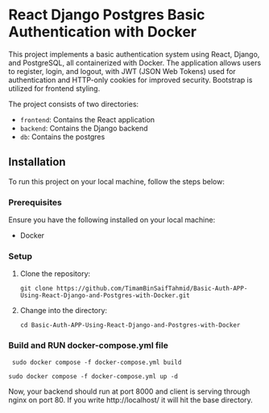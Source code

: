 # React Django Postgres Basic Authentication with Docker

This project implements a basic authentication system using React, Django, and PostgreSQL, all containerized with Docker. The application allows users to register, login, and logout, with JWT (JSON Web Tokens) used for authentication and HTTP-only cookies for improved security. Bootstrap is utilized for frontend styling.

The project consists of two directories: 

- `frontend`: Contains the React application
- `backend`: Contains the Django backend
- `db`: Contains the postgres 

## Installation

To run this project on your local machine, follow the steps below:

### Prerequisites

Ensure you have the following installed on your local machine:

- Docker

### Setup

1. Clone the repository:
    ```
    git clone https://github.com/TimamBinSaifTahmid/Basic-Auth-APP-Using-React-Django-and-Postgres-with-Docker.git
    ```
2. Change into the directory:
    ```
    cd Basic-Auth-APP-Using-React-Django-and-Postgres-with-Docker
    ```

### Build and RUN docker-compose.yml file

```
 sudo docker compose -f docker-compose.yml build
```    

```    
sudo docker compose -f docker-compose.yml up -d
```    

Now, your backend should run at port 8000 and client is serving through nginx on port 80. If you write http://localhost/ it will hit the base directory. 


